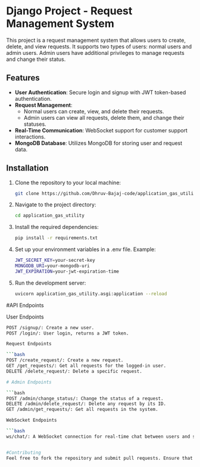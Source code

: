 # Django Project - Request Management System

This project is a request management system that allows users to create, delete, and view requests. It supports two types of users: normal users and admin users. Admin users have additional privileges to manage requests and change their status.

## Features

- **User Authentication**: Secure login and signup with JWT token-based authentication.
- **Request Management**: 
  - Normal users can create, view, and delete their requests.
  - Admin users can view all requests, delete them, and change their statuses.
- **Real-Time Communication**: WebSocket support for customer support interactions.
- **MongoDB Database**: Utilizes MongoDB for storing user and request data.

## Installation

1. Clone the repository to your local machine:

   ```bash
   git clone https://github.com/Dhruv-Bajaj-code/application_gas_utility.git

2. Navigate to the project directory:
  
   ```bash
   cd application_gas_utility

3. Install the required dependencies:

   ```bash
   pip install -r requirements.txt

4. Set up your environment variables in a .env file. Example:

   ```bash
   JWT_SECRET_KEY=your-secret-key
   MONGODB_URI=your-mongodb-uri
   JWT_EXPIRATION=your-jwt-expiration-time

5. Run the development server:

   ```bash
   uvicorn application_gas_utility.asgi:application --reload

#API Endpoints

User Endpoints

   ```bash
   POST /signup/: Create a new user.
   POST /login/: User login, returns a JWT token.

Request Endpoints

   ```bash
   POST /create_request/: Create a new request.
   GET /get_requests/: Get all requests for the logged-in user.
   DELETE /delete_request/: Delete a specific request.

# Admin Endpoints

   ```bash
   POST /admin/change_status/: Change the status of a request.
   DELETE /admin/delete_request/: Delete any request by its ID.
   GET /admin/get_requests/: Get all requests in the system.

WebSocket Endpoints

   ```bash
   ws/chat/: A WebSocket connection for real-time chat between users and support staff.


#Contributing
Feel free to fork the repository and submit pull requests. Ensure that your contributions follow the coding standards of the project.
